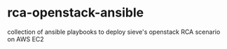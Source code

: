 # rca-openstack-ansible
collection of ansible playbooks to deploy sieve's openstack RCA scenario on AWS EC2
